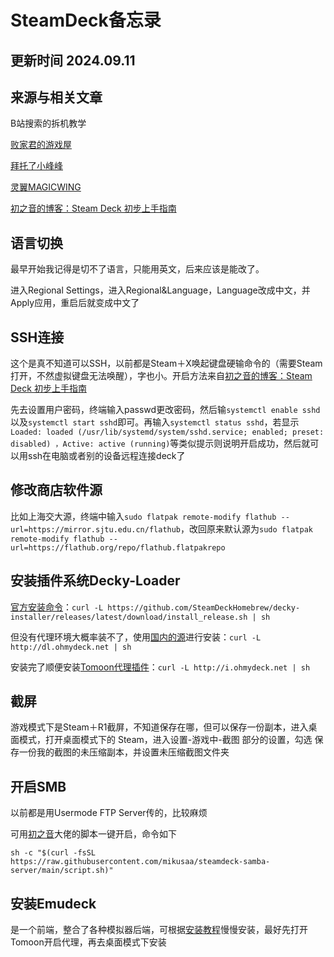 # SteamDeck备忘录

## 更新时间 2024.09.11
## 来源与相关文章

  B站搜索的拆机教学
  
  [败家君的游戏屋](https://space.bilibili.com/3493075198412853)
  
  [拜托了小峰峰](https://space.bilibili.com/885826)
  
  [灵翼MAGICWING](https://space.bilibili.com/55739750)
  
  [初之音的博客：Steam Deck 初步上手指南](https://www.himiku.com/archives/steamdeck.html)

## 语言切换
  最早开始我记得是切不了语言，只能用英文，后来应该是能改了。
  
  进入Regional Settings，进入Regional&Lan­guage，Language改成中文，并Apply应用，重启后就变成中文了

## SSH连接
  这个是真不知道可以SSH，以前都是Steam＋X唤起键盘硬输命令的（需要Steam打开，不然虚拟键盘无法唤醒），字也小。开启方法来自[初之音的博客：Steam Deck 初步上手指南](https://www.himiku.com/archives/steamdeck.html)

  先去设置用户密码，终端输入passwd更改密码，然后输`systemctl enable sshd`以及`systemctl start sshd`即可。再输入`systemctl status sshd`，若显示`Loaded: loaded (/usr/lib/systemd/system/sshd.service; enabled; preset: disabled) ，Active: active (running)`等类似提示则说明开启成功，然后就可以用ssh在电脑或者别的设备远程连接deck了

## 修改商店软件源
  比如上海交大源，终端中输入`sudo flatpak remote-modify flathub --url=https://mirror.sjtu.edu.cn/flathub`，改回原来默认源为`sudo flatpak remote-modify flathub --url=https://flathub.org/repo/flathub.flatpakrepo`

## 安装插件系统Decky-Loader
  [官方安装命令](https://github.com/SteamDeckHomebrew/decky-loader)：`curl -L https://github.com/SteamDeckHomebrew/decky-installer/releases/latest/download/install_release.sh | sh`

  但没有代理环境大概率装不了，使用[国内的源](https://github.com/YukiCoco/ToMoon)进行安装：`curl -L http://dl.ohmydeck.net | sh`

  安装完了顺便安装[Tomoon代理插件](https://github.com/YukiCoco/ToMoon)：`curl -L http://i.ohmydeck.net | sh`
## 截屏

游戏模式下是Steam＋R1截屏，不知道保存在哪，但可以保存一份副本，进入桌面模式，打开桌面模式下的 Steam，进入设置-游戏中-截图 部分的设置，勾选 保存一份我的截图的未压缩副本，并设置未压缩截图文件夹

## 开启SMB
  以前都是用Usermode FTP Server传的，比较麻烦
  
  可用[初之音](https://www.himiku.com/archives/steamdeck.html)大佬的脚本一键开启，命令如下
  
 `sh -c "$(curl -fsSL https://raw.githubusercontent.com/mikusaa/steamdeck-samba-server/main/script.sh)"`
## 安装Emudeck
  是一个前端，整合了各种模拟器后端，可根据[安装教程](https://emudeck.github.io/how-to-install-emudeck/steamos/)慢慢安装，最好先打开Tomoon开启代理，再去桌面模式下安装
